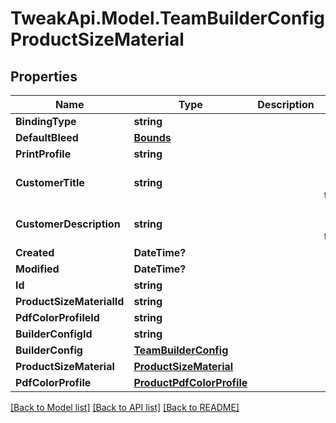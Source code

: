 # TweakApi.Model.TeamBuilderConfigProductSizeMaterial
## Properties

Name | Type | Description | Notes
------------ | ------------- | ------------- | -------------
**BindingType** | **string** |  | [optional] 
**DefaultBleed** | [**Bounds**](Bounds.md) |  | [optional] 
**PrintProfile** | **string** |  | [optional] 
**CustomerTitle** | **string** |  | [optional] [default to ""]
**CustomerDescription** | **string** |  | [optional] [default to ""]
**Created** | **DateTime?** |  | [optional] 
**Modified** | **DateTime?** |  | [optional] 
**Id** | **string** |  | [optional] 
**ProductSizeMaterialId** | **string** |  | [optional] 
**PdfColorProfileId** | **string** |  | [optional] 
**BuilderConfigId** | **string** |  | [optional] 
**BuilderConfig** | [**TeamBuilderConfig**](TeamBuilderConfig.md) |  | [optional] 
**ProductSizeMaterial** | [**ProductSizeMaterial**](ProductSizeMaterial.md) |  | [optional] 
**PdfColorProfile** | [**ProductPdfColorProfile**](ProductPdfColorProfile.md) |  | [optional] 

[[Back to Model list]](../README.md#documentation-for-models) [[Back to API list]](../README.md#documentation-for-api-endpoints) [[Back to README]](../README.md)

